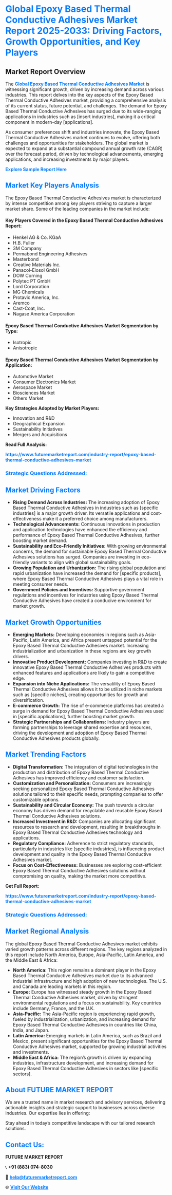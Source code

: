 <h1 style="color: #007BFF;">Global Epoxy Based Thermal Conductive Adhesives Market Report 2025-2033: Driving Factors, Growth Opportunities, and Key Players</h1>

<section id="overview">
<h2>Market Report Overview</h2>
<p>The <a href="https://www.futuremarketreport.com/industry-report/epoxy-based-thermal-conductive-adhesives-market" style="color: #007BFF; text-decoration: none;"><strong>Global Epoxy Based Thermal Conductive Adhesives Market</strong></a> is witnessing significant growth, driven by increasing demand across various industries. This report delves into the key aspects of the Epoxy Based Thermal Conductive Adhesives market, providing a comprehensive analysis of its current status, future potential, and challenges. The demand for Epoxy Based Thermal Conductive Adhesives has surged due to its wide-ranging applications in industries such as [insert industries], making it a critical component in modern-day [applications].</p>
<p>As consumer preferences shift and industries innovate, the Epoxy Based Thermal Conductive Adhesives market continues to evolve, offering both challenges and opportunities for stakeholders. The global market is expected to expand at a substantial compound annual growth rate (CAGR) over the forecast period, driven by technological advancements, emerging applications, and increasing investments by major players.</p>
</section>

<section id="overview">
<p><a href="https://www.futuremarketreport.com/request-sample/reportId=35813" style="color: #007BFF; text-decoration: none;"><strong>Explore Sample Report Here</strong></a></p>
</section>

<section id="key-players">
<h2 style="color: #007BFF;">Market Key Players Analysis</h2>
<p>The Epoxy Based Thermal Conductive Adhesives market is characterized by intense competition among key players striving to capture a larger market share. Some of the leading companies in the market include:</p>
<h4>Key Players Covered in the Epoxy Based Thermal Conductive Adhesives Report:</h4>
<ul><li>Henkel AG &amp; Co. KGaA</li><li>H.B. Fuller</li><li>3M Company</li><li>Permabond Engineering Adhesives</li><li>Masterbond</li><li>Creative Materials Inc.</li><li>Panacol-Elosol GmbH</li><li>DOW Corning</li><li>Polytec PT GmbH</li><li>Lord Corporation</li><li>MG Chemicals</li><li>Protavic America, Inc.</li><li>Aremco</li><li>Cast-Coat, Inc.</li><li>Nagase America Corporation</li></ul>
<h4>Epoxy Based Thermal Conductive Adhesives Market Segmentation by Type:</h4>
<ul><li>Isotropic</li><li>Anisotropic</li></ul>

<h4>Epoxy Based Thermal Conductive Adhesives Market Segmentation by Application:</h4>
<ul><li>Automotive Market</li><li>Consumer Electronics Market</li><li>Aerospace Market</li><li>Biosciences Market</li><li>Others Market</li></ul>
<p><strong>Key Strategies Adopted by Market Players:</strong></p>
<ul>
<li>Innovation and R&D</li>
<li>Geographical Expansion</li>
<li>Sustainability Initiatives</li>
<li>Mergers and Acquisitions</li>
</ul>
</section>

<section>
<p><strong>Read Full Analysis: </strong></p><a href="https://www.futuremarketreport.com/industry-report/epoxy-based-thermal-conductive-adhesives-market" style="color: #007BFF; text-decoration: none;"><strong>https://www.futuremarketreport.com/industry-report/epoxy-based-thermal-conductive-adhesives-market</strong></a>
<h3 style="color: #007BFF;">Strategic Questions Addressed:</h3>
</section>

<section id="driving-factors">
<h2 style="color: #007BFF;">Market Driving Factors</h2>
<ul>
<li><strong>Rising Demand Across Industries:</strong> The increasing adoption of Epoxy Based Thermal Conductive Adhesives in industries such as [specific industries] is a major growth driver. Its versatile applications and cost-effectiveness make it a preferred choice among manufacturers.</li>
<li><strong>Technological Advancements:</strong> Continuous innovations in production and application technologies have enhanced the efficiency and performance of Epoxy Based Thermal Conductive Adhesives, further boosting market demand.</li>
<li><strong>Sustainability and Eco-Friendly Initiatives:</strong> With growing environmental concerns, the demand for sustainable Epoxy Based Thermal Conductive Adhesives solutions has surged. Companies are investing in eco-friendly variants to align with global sustainability goals.</li>
<li><strong>Growing Population and Urbanization:</strong> The rising global population and rapid urbanization have increased the demand for [specific products], where Epoxy Based Thermal Conductive Adhesives plays a vital role in meeting consumer needs.</li>
<li><strong>Government Policies and Incentives:</strong> Supportive government regulations and incentives for industries using Epoxy Based Thermal Conductive Adhesives have created a conducive environment for market growth.</li>
</ul>
</section>

<section id="growth-opportunities">
<h2 style="color: #007BFF;">Market Growth Opportunities</h2>
<ul>
<li><strong>Emerging Markets:</strong> Developing economies in regions such as Asia-Pacific, Latin America, and Africa present untapped potential for the Epoxy Based Thermal Conductive Adhesives market. Increasing industrialization and urbanization in these regions are key growth drivers.</li>
<li><strong>Innovative Product Development:</strong> Companies investing in R&D to create innovative Epoxy Based Thermal Conductive Adhesives products with enhanced features and applications are likely to gain a competitive edge.</li>
<li><strong>Expansion into Niche Applications:</strong> The versatility of Epoxy Based Thermal Conductive Adhesives allows it to be utilized in niche markets such as [specific niches], creating opportunities for growth and diversification.</li>
<li><strong>E-commerce Growth:</strong> The rise of e-commerce platforms has created a surge in demand for Epoxy Based Thermal Conductive Adhesives used in [specific applications], further boosting market growth.</li>
<li><strong>Strategic Partnerships and Collaborations:</strong> Industry players are forming partnerships to leverage shared expertise and resources, driving the development and adoption of Epoxy Based Thermal Conductive Adhesives products globally.</li>
</ul>
</section>

<section id="trending-factors">
<h2 style="color: #007BFF;">Market Trending Factors</h2>
<ul>
<li><strong>Digital Transformation:</strong> The integration of digital technologies in the production and distribution of Epoxy Based Thermal Conductive Adhesives has improved efficiency and customer satisfaction.</li>
<li><strong>Customization and Personalization:</strong> Consumers are increasingly seeking personalized Epoxy Based Thermal Conductive Adhesives solutions tailored to their specific needs, prompting companies to offer customizable options.</li>
<li><strong>Sustainability and Circular Economy:</strong> The push towards a circular economy has driven demand for recyclable and reusable Epoxy Based Thermal Conductive Adhesives solutions.</li>
<li><strong>Increased Investment in R&D:</strong> Companies are allocating significant resources to research and development, resulting in breakthroughs in Epoxy Based Thermal Conductive Adhesives technology and applications.</li>
<li><strong>Regulatory Compliance:</strong> Adherence to strict regulatory standards, particularly in industries like [specific industries], is influencing product development and quality in the Epoxy Based Thermal Conductive Adhesives market.</li>
<li><strong>Focus on Cost-Effectiveness:</strong> Businesses are exploring cost-efficient Epoxy Based Thermal Conductive Adhesives solutions without compromising on quality, making the market more competitive.</li>
</ul>
</section>

<section>
<p><strong>Get Full Report: </strong></p><a href="https://www.futuremarketreport.com/industry-report/epoxy-based-thermal-conductive-adhesives-market" style="color: #007BFF; text-decoration: none;"><strong>https://www.futuremarketreport.com/industry-report/epoxy-based-thermal-conductive-adhesives-market</strong></a>
<h3 style="color: #007BFF;">Strategic Questions Addressed:</h3>
</section>


<section id="regional-analysis">
<h2 style="color: #007BFF;">Market Regional Analysis</h2>
<p>The global Epoxy Based Thermal Conductive Adhesives market exhibits varied growth patterns across different regions. The key regions analyzed in this report include North America, Europe, Asia-Pacific, Latin America, and the Middle East & Africa:</p>
<ul>
<li><strong>North America:</strong> This region remains a dominant player in the Epoxy Based Thermal Conductive Adhesives market due to its advanced industrial infrastructure and high adoption of new technologies. The U.S. and Canada are leading markets in this region.</li>
<li><strong>Europe:</strong> Europe has witnessed steady growth in the Epoxy Based Thermal Conductive Adhesives market, driven by stringent environmental regulations and a focus on sustainability. Key countries include Germany, France, and the U.K.</li>
<li><strong>Asia-Pacific:</strong> The Asia-Pacific region is experiencing rapid growth, fueled by industrialization, urbanization, and increasing demand for Epoxy Based Thermal Conductive Adhesives in countries like China, India, and Japan.</li>
<li><strong>Latin America:</strong> Emerging markets in Latin America, such as Brazil and Mexico, present significant opportunities for the Epoxy Based Thermal Conductive Adhesives market, supported by growing industrial activities and investments.</li>
<li><strong>Middle East & Africa:</strong> The region’s growth is driven by expanding industries, infrastructure development, and increasing demand for Epoxy Based Thermal Conductive Adhesives in sectors like [specific sectors].</li>
</ul>
</section>

<footer>
<h2 style="color: #007BFF;">About FUTURE MARKET REPORT</h2>
<p>We are a trusted name in market research and advisory services, delivering actionable insights and strategic support to businesses across diverse industries. Our expertise lies in offering:</p>

<p>Stay ahead in today’s competitive landscape with our tailored research solutions.</p>

<h2 style="color: #007BFF;">Contact Us:</h2>
<p><strong>FUTURE MARKET REPORT</strong></p>
<p>📞 <strong>+91 (883) 074-8030</strong></p>
<p>📧 <strong><a href="mailto:help@futuremarketreport.com" style="color: #007BFF;">help@futuremarketreport.com</a></strong></p>
<p>🌐 <strong><a href="https://www.futuremarketreport.com/" style="color: #007BFF;">Visit Our Website</a></strong></p>
</footer>